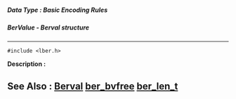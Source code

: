 ##### Data Type : Basic Encoding Rules
##### BerValue - Berval structure
---
```
#include <lber.h>
```
**Description :**



**See Also :**
[Berval](/reference/Data/Berval)
[ber_bvfree](/reference/Func/ber_bvfree)
[ber_len_t](/reference/Data/ber_len_t)
---
